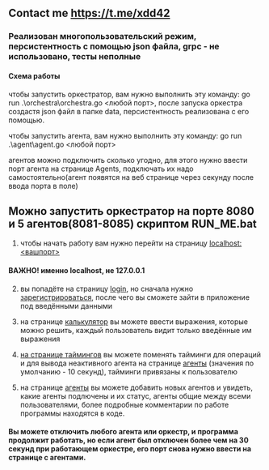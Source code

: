 
## Contact me https://t.me/xdd42

### Реализован многопользовательский режим, персистентность с помощью json файла, grpc - не использовано, тесты неполные

#### Схема работы

чтобы запустить оркестратор, вам нужно выполнить эту команду: go run .\orchestra\orchestra.go <любой порт>, после запуска оркестра создастя json файл в папке data, персистентность реализована с его помощью.

чтобы запустить агента, вам нужно выполнить эту команду: go run .\agent\agent.go <любой порт>

агентов можно подключить сколько угодно, для этого нужно ввести порт агента на странице Agents, подключать их надо самостоятельно(агент появятся на веб странице через секунду после ввода порта в поле)

## Можно запустить оркестратор на порте 8080 и 5 агентов(8081-8085) скриптом RUN_ME.bat

1) чтобы начать работу вам нужно перейти на страницу [localhost:<вашпорт>](http://localhost:8080)
#### ВАЖНО! именно localhost, не 127.0.0.1

2) вы попадёте на страницу [login](http://localhost:8080/login/), но сначала нужно [зарегистрироваться](http://localhost:8080/registration/), после чего вы сможете зайти в приложение под введёнными данными

3) на странице [калькулятор](http://localhost:8080/calculator/) вы можете ввести выражения, которые можно решить, каждый пользователь видит только введённые им выражения

4) [на странице таймингов](http://localhost:8080/timings/) вы можете поменять тайминги для операций и для вывода неактивного агента на странице [агенты](http://localhost:8080/agents/) (значения по умолчанию - 10 секунд), тайминги привязаны к пользователю

5) на странице [агенты](http://localhost:8080/agents/) вы можете добавить новых агентов и увидеть, какие агенты подлючены и их статус, агенты общие между всеми пользователями, более подробные комментарии по работе программы находятся в коде.

#### Вы можете отключить любого агента или оркестр, и программа продолжит работать, но если агент был отключен более чем на 30 секунд при работающем оркестре, его порт снова нужно ввести на странице с агентами.